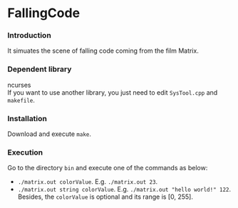 FallingCode
=======================

### Introduction ###
It simuates the scene of falling code coming from the film Matrix.

### Dependent library ###
ncurses<br>
If you want to use another library, you just need to edit `SysTool.cpp` and `makefile`.

### Installation ###
Download and execute `make`.

### Execution ###
Go to the directory `bin` and execute one of the commands as below:
* `./matrix.out colorValue`. E.g. `./matrix.out 23`.
* `./matrix.out string colorValue`. E.g. `./matrix.out "hello world!" 122`.
<br>Besides, the `colorValue` is optional and its range is [0, 255].
